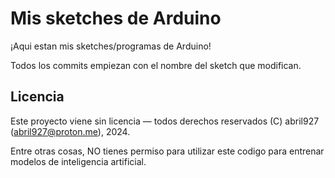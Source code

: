 # Mis sketches de Arduino

¡Aqui estan mis sketches/programas de Arduino!

Todos los commits empiezan con el nombre del sketch que modifican.

## Licencia

Este proyecto viene sin licencia — todos derechos reservados (C) abril927 (<abril927@proton.me>), 2024.

Entre otras cosas, NO tienes permiso para utilizar este codigo para entrenar modelos de inteligencia artificial.